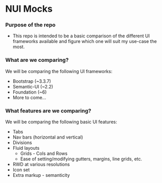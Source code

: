 # NUI Mocks
### Purpose of the repo
* This repo is intended to be a basic comparison of the different UI 
frameworks available and figure which one will suit my use-case the most.

### What are we comparing?
We will be comparing the following UI frameworks:
* Bootstrap (~3.3.7)
* Semantic-UI (~2.2)
* Foundation (~6)
* More to come...

### What features are we comparing?
We will be comparing the following basic UI features:
* Tabs
* Nav bars (horizontal and vertical)
* Divisions
* Fluid layouts
  * Grids - Cols and Rows
  * Ease of setting/modifying gutters, margins, line grids, etc.
* RWD at various resolutions
* Icon set
* Extra markup - semanticity
